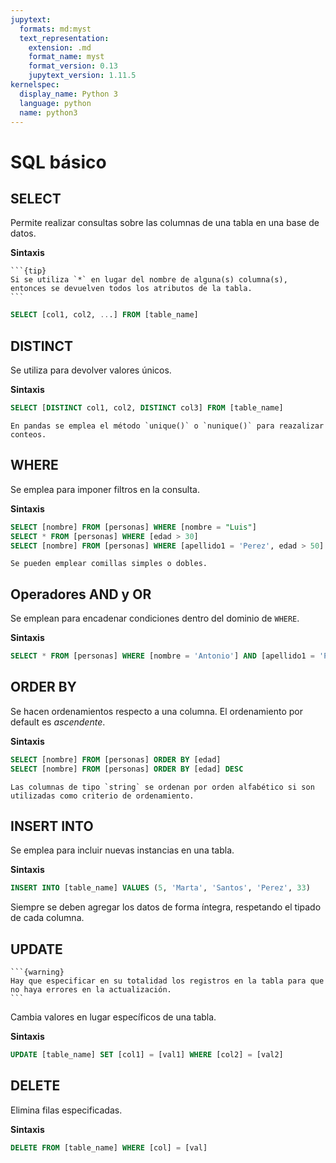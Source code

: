 ```yaml
---
jupytext:
  formats: md:myst
  text_representation:
    extension: .md
    format_name: myst
    format_version: 0.13
    jupytext_version: 1.11.5
kernelspec:
  display_name: Python 3
  language: python
  name: python3
---
```


# SQL básico

## SELECT

Permite realizar consultas sobre las columnas de una tabla en una base de datos.

**Sintaxis**

````{margin}
```{tip}
Si se utiliza `*` en lugar del nombre de alguna(s) columna(s), entonces se devuelven todos los atributos de la tabla.
```
````

```sql
SELECT [col1, col2, ...] FROM [table_name]
```

## DISTINCT

Se utiliza para devolver valores únicos.

**Sintaxis**

```sql
SELECT [DISTINCT col1, col2, DISTINCT col3] FROM [table_name]
```

```{note}
En pandas se emplea el método `unique()` o `nunique()` para reazalizar conteos.
```

## WHERE

Se emplea para imponer filtros en la consulta.

**Sintaxis**

```sql
SELECT [nombre] FROM [personas] WHERE [nombre = "Luis"]
SELECT * FROM [personas] WHERE [edad > 30]
SELECT [nombre] FROM [personas] WHERE [apellido1 = 'Perez', edad > 50]
```

```{tip}
Se pueden emplear comillas simples o dobles.
```

## Operadores AND y OR

Se emplean para encadenar condiciones dentro del dominio de `WHERE`.

**Sintaxis**

```sql
SELECT * FROM [personas] WHERE [nombre = 'Antonio'] AND [apellido1 = 'Perez']
```

## ORDER BY

Se hacen ordenamientos respecto a una columna. El ordenamiento por default es *ascendente*.

**Sintaxis**

```sql
SELECT [nombre] FROM [personas] ORDER BY [edad]
SELECT [nombre] FROM [personas] ORDER BY [edad] DESC
```

```{note}
Las columnas de tipo `string` se ordenan por orden alfabético si son utilizadas como criterio de ordenamiento.
```

## INSERT INTO

Se emplea para incluir nuevas instancias en una tabla.

**Sintaxis**

```sql
INSERT INTO [table_name] VALUES (5, 'Marta', 'Santos', 'Perez', 33)
```

Siempre se deben agregar los datos de forma íntegra, respetando el tipado de cada columna.

## UPDATE

````{margin}
```{warning}
Hay que especificar en su totalidad los registros en la tabla para que no haya errores en la actualización.
```
````

Cambia valores en lugar específicos de una tabla.

**Sintaxis**

```sql
UPDATE [table_name] SET [col1] = [val1] WHERE [col2] = [val2]
```

## DELETE

Elimina filas especificadas.

**Sintaxis**

```sql
DELETE FROM [table_name] WHERE [col] = [val]
```
